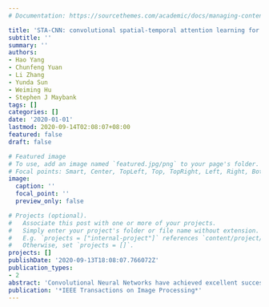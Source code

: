 ```yaml
---
# Documentation: https://sourcethemes.com/academic/docs/managing-content/

title: 'STA-CNN: convolutional spatial-temporal attention learning for action recognition'
subtitle: ''
summary: ''
authors:
- Hao Yang
- Chunfeng Yuan
- Li Zhang
- Yunda Sun
- Weiming Hu
- Stephen J Maybank
tags: []
categories: []
date: '2020-01-01'
lastmod: 2020-09-14T02:08:07+08:00
featured: false
draft: false

# Featured image
# To use, add an image named `featured.jpg/png` to your page's folder.
# Focal points: Smart, Center, TopLeft, Top, TopRight, Left, Right, BottomLeft, Bottom, BottomRight.
image:
  caption: ''
  focal_point: ''
  preview_only: false

# Projects (optional).
#   Associate this post with one or more of your projects.
#   Simply enter your project's folder or file name without extension.
#   E.g. `projects = ["internal-project"]` references `content/project/deep-learning/index.md`.
#   Otherwise, set `projects = []`.
projects: []
publishDate: '2020-09-13T18:08:07.766072Z'
publication_types:
- 2
abstract: 'Convolutional Neural Networks have achieved excellent successes for object recognition in still images. However, the improvement of Convolutional Neural Networks over the traditional methods for recognizing actions in videos is not so significant, because the raw videos usually have much more redundant or irrelevant information than still images. In this paper, we propose a Spatial-Temporal Attentive Convolutional Neural Network (STA-CNN) which selects the discriminative temporal segments and focuses on the informative spatial regions automatically. The STA-CNN model incorporates a Temporal Attention Mechanism and a Spatial Attention Mechanism into a unified convolutional network to recognize actions in videos. The novel Temporal Attention Mechanism automatically mines the discriminative temporal segments from long and noisy videos. The Spatial Attention Mechanism firstly exploits the instantaneous motion information in optical flow features to locate the motion salient regions and it is then trained by an auxiliary classification loss with a Global Average Pooling layer to focus on the discriminative non-motion regions in the video frame. The STA-CNN model achieves the state-of-the-art performance on two of the most challenging datasets, UCF-101 (95.8%) and HMDB-51 (71.5%).'
publication: '*IEEE Transactions on Image Processing*'
---
```

